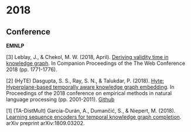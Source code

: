 # 2018

## Conference

**EMNLP**

[3] Leblay, J., & Chekol, M. W. (2018, April). [Deriving validity time in knowledge graph](https://dl.acm.org/doi/abs/10.1145/3184558.3191639). In Companion Proceedings of the The Web Conference 2018 (pp. 1771-1776).

[2] (HyTE) Dasgupta, S. S., Ray, S. N., & Talukdar, P. (2018). [Hyte: Hyperplane-based temporally aware knowledge graph embedding](https://www.aclweb.org/anthology/D18-1225/). In Proceedings of the 2018 conference on empirical methods in natural language processing (pp. 2001-2011). [Github](https://github.com/malllabiisc/HyTE)

[1] (TA-DistMult) García-Durán, A., Dumančić, S., & Niepert, M. (2018). [Learning sequence encoders for temporal knowledge graph completion](https://www.aclweb.org/anthology/D18-1516/). arXiv preprint arXiv:1809.03202.